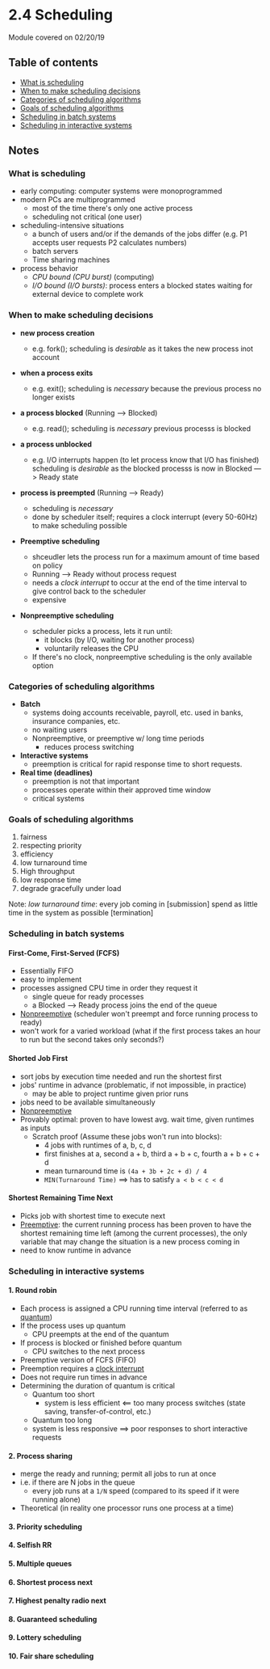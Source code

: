 # 2.4 Scheduling

Module covered on 02/20/19

## Table of contents

- [What is scheduling](#what-is-scheduling)
- [When to make scheduling decisions](#when-to-make-scheduling-decisions)
- [Categories of scheduling algorithms](#categories-of-scheduling-algorithms)
- [Goals of scheduling algorithms](#goals-of-scheduling-algorithms)
- [Scheduling in batch systems](#scheduling-in-batch-systems)
- [Scheduling in interactive systems](#scheduling-in-interactive-systems) 

## Notes 

### What is scheduling 

- early computing: computer systems were monoprogrammed 
- modern PCs are multiprogrammed 
  - most of the time there's only one active process
  - scheduling not critical (one user)
- scheduling-intensive situations
  - a bunch of users and/or if the demands of the jobs differ (e.g. P1 accepts user requests P2 calculates numbers)
  - batch servers
  - Time sharing machines 
- process behavior
  - *CPU bound (CPU burst)* (computing)
  - *I/O bound (I/O bursts)*: process enters a blocked states waiting for external device to complete work 

### When to make scheduling decisions

- **new process creation**
  - e.g. fork(); scheduling is *desirable* as it takes the new process inot account 
- **when a process exits**
  - e.g. exit(); scheduling is *necessary* because the previous process no longer exists
- **a process blocked** (Running —> Blocked)
  - e.g. read(); scheduling is *necessary* previous processs is blocked 
- **a process unblocked** 
  - e.g. I/O interrupts happen (to let process know that I/O has finished) scheduling is *desirable* as the blocked processs is now in Blocked —> Ready state 
- **process is preempted** (Running —> Ready)
  - scheduling is *necessary* 
  - done by scheduler itself; requires a clock interrupt (every 50-60Hz) to make scheduling possible 
- **Preemptive scheduling**
  - shceudler lets the process run for a maximum amount of time based on policy
  - Running —> Ready without process request 
  - needs a *clock interrupt* to occur at the end of the time interval to give control back to the scheduler 
  - expensive 

- **Nonpreemptive scheduling** 
  - scheduler picks a process, lets it run until: 
    - it blocks (by I/O, waiting for another process)
    - voluntarily releases the CPU
  - If there's no clock, nonpreemptive scheduling is the only available option

### Categories of scheduling algorithms

- **Batch**
  - systems doing accounts receivable, payroll, etc. used in banks, insurance companies, etc.
  - no waiting users 
  - Nonpreemptive, or preemptive w/ long time periods 
    - reduces process switching 
- **Interactive systems**
  - preemption is critical for rapid response time to short requests. 
- **Real time (deadlines)**
  - preemption is not that important 
  - processes operate within their approved time window 
  - critical systems

### Goals of scheduling algorithms

1. fairness 
2. respecting priority
3. efficiency 
4. low turnaround time
5. High throughput
6. low response time 
7. degrade gracefully under load

Note: *low turnaround time*:  every job coming in [submission] spend as little time in the system as possible [termination]

### Scheduling in batch systems

#### First-Come, First-Served (FCFS)

- Essentially FIFO
- easy to implement 
- processes assigned CPU time in order they request it 
  - single queue for ready processes 
  - a Blocked —> Ready process joins the end of the queue 
- <u>Nonpreemptive</u> (scheduler won't preempt and force running process to ready)
- won't work for a varied workload (what if the first process takes an hour to run but the second takes only seconds?)

#### Shorted Job First

- sort jobs by execution time needed and run the shortest first 
- jobs' runtime in advance (problematic, if not impossible, in practice)
  - may be able to project runtime given prior runs 
- jobs need to be available simultaneously
- <u>Nonpreemptive</u>
- Provably optimal: proven to have lowest avg. wait time, given runtimes as inputs 
  - Scratch proof (Assume these jobs won't run into blocks): 
    - 4 jobs with runtimes of a, b, c, d
    - first finishes at a, second a + b, third a + b + c, fourth a + b + c + d
    - mean turnaround time is `(4a + 3b + 2c + d) / 4`
    - `MIN(Turnaround Time)` ==> has to satisfy `a < b < c < d`

#### Shortest Remaining Time Next

- Picks job with shortest time to execute next
- <u>Preemptive</u>: the current running process has been proven to have the shortest remaining time left (among the current processes), the only variable that may change the situation is a new process coming in
- need to know runtime in advance 

### Scheduling in interactive systems 

#### 1. Round robin 

- Each process is assigned a CPU running time interval (referred to as <u>quantum</u>)
- If the process uses up quantum
  - CPU preempts at the end of the quantum
- If process is blocked or finished before quantum 
  - CPU switches to the next process 
- Preemptive version of FCFS (FIFO)
- Preemption requires a <u>clock interrupt</u>
- Does not require run times in advance 
- Determining the duration of quantum is critical
  - Quantum too short
    - system is less efficient <== too many process switches (state saving, transfer-of-control, etc.)
  -  Quantum too long
    - system is less responsive ==> poor responses to short interactive requests 

#### 2. Process sharing 

- merge the ready and running; permit all jobs to run at once
- i.e. if there are N jobs in the queue
  - every job runs at a `1/N` speed (compared to its speed if it were running alone)
- Theoretical (in reality one processor runs one process at a time)

#### 3. Priority scheduling 

#### 4. Selfish RR

#### 5. Multiple queues

#### 6. Shortest process next

#### 7. Highest penalty radio next

#### 8. Guaranteed scheduling 

#### 9. Lottery scheduling 

#### 10. Fair share scheduling 





